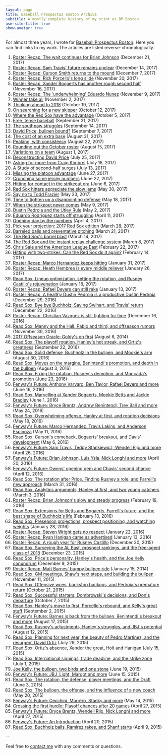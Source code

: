 ```yaml
---
layout: page
title: Baseball Prospectus Boston Archive
subtitle: A mostly complete history of my stint at BP Boston.
use-site-title: true
show-avatar: true
---
```


For almost three years, I wrote for <a href = "http://boston.locals.baseballprospectus.com/" target  = "_blank"> Baseball Prospectus Boston</a>. Here you can find links to my work. The articles are listed reverse-chronologically. 

1. <a href = "http://boston.locals.baseballprospectus.com/2017/12/21/roster-recap-the-wait-continues-for-brian-johnson/" target = "_blank"> Roster Recap: The wait continues for Brian Johnson</a>
(December 21, 2017)
2. <a href = "http://boston.locals.baseballprospectus.com/2017/12/14/roster-recap-sam-travis-future-remains-unclear/" target = "_blank"> Roster Recap: Sam Travis' future remains unclear</a>
(December 14, 2017)
3. <a href = "http://boston.locals.baseballprospectus.com/2017/12/07/roster-recap-carson-smith-returns-to-the-mound/" target = "_blank"> Roster Recap: Carson Smith returns to the mound</a>
(December 7, 2017)
4. <a href = "http://boston.locals.baseballprospectus.com/2017/11/30/roster-recap-rick-porcellos-long-slide/" target = "_blank"> Roster Recap: Rick Porcello's long slide</a>
(November 30, 2017)
5. <a href = "http://boston.locals.baseballprospectus.com/2017/11/16/roster-recap-xander-bogaerts-has-another-rough-second-half/" target = "_blank"> Roster Recap: Xander Bogaerts has another rough second half</a>
(November 16, 2017)
6. <a href = "http://boston.locals.baseballprospectus.com/2017/11/09/roster-recap-the-underwhelming-eduardo-nunez/" target = "_blank"> Roster Recap: The 'underwhelming' Eduardo Nunez</a>
(November 9, 2017)
7. <a href = "http://boston.locals.baseballprospectus.com/2017/11/02/winner-take-all/" target = "_blank"> Winner take all</a>
(November 2, 2017)
8. <a href = "http://boston.locals.baseballprospectus.com/2017/10/19/thinking-ahead-to-2018/" target = "_blank"> Thinking ahead to 2018</a>
(October 19, 2017)
9. <a href = "http://boston.locals.baseballprospectus.com/2017/10/12/on-searching-for-a-new-skipper/" target = "_blank"> On searching for a new skipper</a>
(October 12, 2017)
10. <a href = "http://boston.locals.baseballprospectus.com/2017/10/05/where-the-red-sox-have-the-advantage/" target = "_blank"> Where the Red Sox have the advantage</a>
(October 5, 2017)
11. <a href = "http://boston.locals.baseballprospectus.com/2017/09/21/free-tense-baseball/" target = "_blank"> Free, tense baseball</a>
(September 21, 2017)
12. <a href = "http://boston.locals.baseballprospectus.com/2017/09/14/the-southpaw-struggles/" target = "_blank"> The southpaw struggles</a>
(September 14, 2017)
13. <a href = "http://boston.locals.baseballprospectus.com/2017/09/07/david-price-bullpen-bound/" target = "_blank"> David Price, bullpen bound?</a>
(September 7, 2017)
14. <a href = "http://boston.locals.baseballprospectus.com/2017/08/31/the-cost-of-an-extra-base/" target = "_blank"> The cost of an extra base</a>
(August 31, 2017)
15. <a href = "http://boston.locals.baseballprospectus.com/2017/08/22/peaking-with-consistency/" target = "_blank"> Peaking, with consistency</a>
(August 22, 2017)
16. <a href = "http://boston.locals.baseballprospectus.com/2017/08/15/rounding-out-the-october-roster/" target = "_blank"> Rounding out the October roster</a>
(August 15, 2017)
17. <a href = "http://boston.locals.baseballprospectus.com/2017/08/01/variations-on-a-team/" target = "_blank"> Variations on a team</a>
(August 1, 2017)
18. <a href = "http://boston.locals.baseballprospectus.com/2017/07/25/deconstructing-david-price/" target = "_blank"> Deconstructing David Price</a>
(July 25, 2017)
19. <a href = "http://boston.locals.baseballprospectus.com/2017/07/18/asking-for-more-from-craig-kimbrel/" target = "_blank"> Asking for more from Craig Kimbrel</a>
(July 18, 2017)
20. <a href = "http://boston.locals.baseballprospectus.com/2017/07/13/a-study-of-second-half-surges/" target = "_blank"> A Study of second-half surges</a>
(July 13, 2017)
21. <a href = "http://boston.locals.baseballprospectus.com/2017/06/27/missing-the-platoon-advantage/" target = "_blank"> Missing the platoon advantage</a>
(June 27, 2017)
22. <a href = "http://boston.locals.baseballprospectus.com/2017/06/22/crunching-some-jersey-numbers/" target = "_blank"> Crunching some jersey numbers</a>
(June 22, 2017)
23. <a href = "http://boston.locals.baseballprospectus.com/2017/06/06/hitting-for-contact-in-the-strikeout-era/" target = "_blank"> Hitting for contact in the strikeout era</a>
(June 6, 2017)
24. <a href = "http://boston.locals.baseballprospectus.com/2017/05/30/red-sox-hitters-appreciate-slow-jams/" target = "_blank"> Red Sox hitters appreciate the slow jams</a>
(May 30, 2017)
25. <a href = "http://boston.locals.baseballprospectus.com/2017/05/23/say-no-to-todd-frazier/" target = "_blank"> Say no to Todd Frazier</a>
(May 23, 2017)
26. <a href = "http://boston.locals.baseballprospectus.com/2017/05/18/time-to-tighten-up-a-disappointing-defense/" target = "_blank"> Time to tighten up a disappointing defense</a>
(May 18, 2017)
27. <a href = "http://boston.locals.baseballprospectus.com/2017/05/09/when-the-strikeout-never-comes/" target = "_blank"> When the strikeout never comes</a>
(May 9, 2017)
28. <a href = "http://boston.locals.baseballprospectus.com/2017/05/02/dustin-pedroia-and-the-utley-rule/" target = "_blank"> Dustin Pedroia and the Utley Rule</a>
(May 2, 2017)
29. <a href = "http://boston.locals.baseballprospectus.com/2017/04/11/eduardo-rodriguez-starts-off-struggling/" target = "_blank"> Eduardo Rodriguez starts off struggling</a>
(April 11, 2017)
30. <a href = "http://boston.locals.baseballprospectus.com/2017/04/04/opening-days-by-the-numbers/" target = "_blank"> Opening day by the numbers</a>
(April 4, 2017)
31. <a href = "http://boston.locals.baseballprospectus.com/2017/03/28/pick-your-projection-2017-red-sox-edition/" target = "_blank"> Pick your projection: 2017 Red Sox edition</a>
(March 28, 2017)
32. <a href = "http://boston.locals.baseballprospectus.com/2017/03/21/barreled-balls-and-preventative-pitching/" target = "_blank"> Barreled balls and preventative pitching</a>
(March 21, 2017)
33. <a href = "http://boston.locals.baseballprospectus.com/2017/03/14/the-red-soxs-barrel-blast/" target = "_blank"> The Red Sox's barrel blast</a>
(March 14, 2017)
34. <a href = "http://boston.locals.baseballprospectus.com/2017/03/08/the-red-sox-and-the-instant-replay-challenge-system/" target = "_blank"> The Red Sox and the instant replay challenge system</a>
(March 8, 2017)
35. <a href = "http://boston.locals.baseballprospectus.com/2017/02/22/chris-sale-and-the-american-league-east/" target = "_blank"> Chris Sale and the American League East</a>
(February 22, 2017)
36. <a href = "http://boston.locals.baseballprospectus.com/2017/02/14/hitting-with-two-strikes-can-the-red-sox-do-it-again/" target = "_blank"> Hitting with two-strikes: Can the Red Sox do it again?</a>
(February 14, 2017)
37. <a href = "http://boston.locals.baseballprospectus.com/2017/01/31/roster-recap-marco-hernandez-keeps-hitting/" target = "_blank"> Roster Recap: Marco Hernandez keeps hitting</a>
(January 31, 2017)
38. <a href = "http://boston.locals.baseballprospectus.com/2017/01/26/roster-recap-heath-hembree-is-every-middle-reliever/" target = "_blank"> Roster Recap: Heath Hembree is every middle reliever</a>
(January 26, 2017)
39. <a href = "http://boston.locals.baseballprospectus.com/2017/01/18/read-sox-lineup-optimization-setting-the-rotation-and-rusney-castillos-rejuvination/" target = "_blank"> Read Sox: Lineup optimization, setting the rotation, and Rusney Castillo's rejuvenation</a>
(January 18, 2017)
40. <a href = "http://boston.locals.baseballprospectus.com/2017/01/13/roster-recap-rafael-devers-can-still-rake/" target = "_blank"> Roster Recap: Rafael Devers can still rake</a>
(January 13, 2017)
41. <a href = "http://boston.locals.baseballprospectus.com/2016/12/29/roster-recap-a-healthy-dustin-pedroia-is-a-productive-dustin-pedroia/" target = "_blank"> Roster Recap: A healthy Dustin Pedroia is a productive Dustin Pedroia</a>
(December 29, 2016)
42. <a href = "http://boston.locals.baseballprospectus.com/2016/12/22/read-sox-bye-bye-buchholz-saving-swihart-and-travis-return/" target = "_blank"> Read Sox: Bye bye Buchholz, Saving Swihart, and Travis' return</a>
(December 22, 2016)
43. <a href = "http://boston.locals.baseballprospectus.com/2016/12/16/roster-recap-christian-vazquez-is-still-fighting-for-time/" target = "_blank"> Roster Recap: Christian Vazquez is still fighting for time</a>
(December 16, 2016)
44. <a href = "http://boston.locals.baseballprospectus.com/2016/11/30/read-sox-manny-and-the-hall-pablo-and-third-and-offseason-rumos/" target = "_blank"> Read Sox: Manny and the Hall, Pablo and third, and offseason rumors</a>
(November 30, 2016)
45. <a href = "http://boston.locals.baseballprospectus.com/2016/11/09/2017-offseason-oracle-goldys-on-first/" target = "_blank"> 2017 Offseason Oracle: Goldy's on first</a>
(August 6, 2014)
46. <a href = "http://boston.locals.baseballprospectus.com/2016/09/22/read-sox-the-playoff-rotation-hanleys-hot-streak-and-ortizs-greatness/" target = "_blank"> Read Sox: The playoff rotation, Hanley's hot streak, and Ortiz's greatness</a>
(September 22, 2016)
47. <a href = "http://boston.locals.baseballprospectus.com/2016/08/30/read-sox-solid-defense-buchholz-in-the-bullpen-and-mookies-arm/" target = "_blank"> Read Sox: Solid defense, Buchholz in the bullpen, and Mookie's arm</a>
(August 30, 2016)
48. <a href = "http://boston.locals.baseballprospectus.com/2016/08/03/read-sox-moves-on-the-margins-benintendis-promotion-and-depth-in-the-bullpen/" target = "_blank"> Read Sox: Moves on the margins, Benintendi's promotion, and depth in the bullpen</a>
(August 3, 2016)
49. <a href = "http://boston.locals.baseballprospectus.com/2016/06/23/read-sox-fixing-the-rotation-rusneys-demotion-and-moncadas-promotion/" target = "_blank"> Read Sox: Fixing the rotation, Rusney's demotion, and Moncada's promotion</a>
(June 23, 2016)
50. <a href = "http://boston.locals.baseballprospectus.com/2016/06/16/fenways-future-anthony-varvaro-ben-taylor-rafael-devers-and-more/" target = "_blank"> Fenway's Future: Anthony Varvaro, Ben Taylor, Rafael Devers and more</a>
(June 16, 2016)
51. <a href = "http://boston.locals.baseballprospectus.com/2016/06/01/read-sox-marveling-at-xander-bogaerts-mookie-betts-and-jackie-bradley/" target = "_blank"> Read Sox: Marvelling at Xander Bogaerts, Mookie Betts and Jackie Bradley</a>
(June 1, 2016)
52. <a href = "http://boston.locals.baseballprospectus.com/2016/05/24/fenways-future-bryce-brentz-andrew-benintendi-trey-ball-and-more/" target = "_blank"> Fenway's Future: Bryce Brentz, Andrew Benintendi, Trey Ball and more</a>
(May 24, 2016)
53. <a href = "http://boston.locals.baseballprospectus.com/2016/05/18/read-sox-overwhelming-offense-hanley-at-first-and-rotation-decisions/" target = "_blank"> Read Sox: Overwhelming offense, Hanley at first, and rotation decisions</a>
(May 18, 2016)
54. <a href = "http://boston.locals.baseballprospectus.com/2016/05/11/fenways-future-marco-hernandez-travis-lakins-and-anderson-espinoza/" target = "_blank"> Fenway's Future: Marco Hernandez, Travis Lakins, and Anderson Espinoza</a>
(May 11, 2016)
55. <a href = "http://boston.locals.baseballprospectus.com/2016/05/06/read-sox-carsons-comeback-bogaerts-breakout-and-davis-development/" target = "_blank"> Read Sox: Carson's comeback, Bogaerts' breakout, and Davis' development</a>
(May 6, 2016)
56. <a href = "http://boston.locals.baseballprospectus.com/2016/04/26/fenways-future-sam-travis-teddy-stankiewicz-wendell-rijo-and-more/" target = "_blank"> Fenway's Future: Sam Travis, Teddy Stankiewicz, Wendell Rijo and more</a>
(April 26, 2016)
57. <a href = "http://boston.locals.baseballprospectus.com/2016/04/20/fenways-future-brian-johnson-luis-ysla-nick-longhi-and-more/" target = "_blank"> Fenway's Future: Brian Johnson, Luis Ysla, Nick Longhi and more</a>
(April 20, 2016)
58. <a href = "http://boston.locals.baseballprospectus.com/2016/04/12/fenways-future-owens-opening-gem-and-chavis-second-chance/" target = "_blank"> Fenway's Future: Owens' opening gem and Chavis' second chance</a>
(April 12, 2016)
59. <a href = "http://boston.locals.baseballprospectus.com/2016/03/31/read-sox-the-rotation-after-price-finding-rusney-a-role-and-farrells-new-approach/" target = "_blank"> Read Sox: The rotation after Price, Finding Rusney a role, and Farrell's new approach</a>
(March 31, 2016)
60. <a href = "http://boston.locals.baseballprospectus.com/2016/03/03/read-sox-analytics-arguments-hanley-at-first-and-two-young-catchers/" target = "_blank"> Read Sox: Analytics arguments, Hanley at first, and two young catchers</a>
(March 3, 2016)
61. <a href = "http://boston.locals.baseballprospectus.com/2016/02/19/roster-recap-brian-johnsons-slow-and-steady-progress/" target = "_blank"> Roster Recap: Brian Johnson's slow and steady progress</a>
(February 19, 2016)
62. <a href = "http://boston.locals.baseballprospectus.com/2016/02/10/read-sox-extensions-for-betts-and-bogaerts-farrells-future-and-the-best-shape-of-buchholzs-life/" target = "_blank"> Read Sox: Extensions for Betts and Bogaerts, Farrell's future, and the best shape of Buchholz's life</a>
(February 10, 2016)
63. <a href = "http://boston.locals.baseballprospectus.com/2016/01/28/read-sox-preseason-projections-prospect-positioning-and-watching-weights/" target = "_blank"> Read Sox: Preseason projections, prospect positioning, and watching weights</a>
(January 28, 2016)
64. <a href = "http://boston.locals.baseballprospectus.com/2016/01/22/roster-recap-steven-wright-gets-no-respect/" target = "_blank"> Roster Recap: Steven Wright gets no respect</a>
(January 22, 2016)
65. <a href = "http://boston.locals.baseballprospectus.com/2016/01/13/roster-recap-ryan-hanigan-came-as-advertised/" target = "_blank"> Roster Recap: Ryan Hanigan came as advertised</a>
(January 13, 2016)
66. <a href = "http://boston.locals.baseballprospectus.com/2015/12/30/roster-recap-a-rough-year-for-rusney-castillo/" target = "_blank"> Roster Recap: A rough year for Rusney Castillo</a>
(December 30, 2015)
67. <a href = "http://boston.locals.baseballprospectus.com/2015/12/23/read-sox-surveying-the-al-east-prospect-rankings-and-the-free-agent-class-of-2018/" target = "_blank"> Read Sox: Surveying the AL East, prospect rankings, and the free-agent class of 2018</a>
(December 23, 2015)
68. <a href = "http://boston.locals.baseballprospectus.com/2015/12/09/read-sox-prices-personality-hanleys-health-and-the-joe-kelly-conundrum/" target = "_blank"> Read Sox: Price's personality, Hanley's health, and the Joe Kelly conundrum</a>
(December 9, 2015)
69. <a href = "http://boston.locals.baseballprospectus.com/2015/11/30/roster-recap-matt-barnes-bumpy-bullpen-ride/" target = "_blank"> Roster Recap: Matt Barnes' bumpy bullpen ride</a>
(January 15, 2014)
70. <a href = "http://boston.locals.baseballprospectus.com/2015/11/11/read-sox-gm-meetings-shaws-next-steps-and-building-the-bullpen/" target = "_blank"> Read Sox: GM meetings, Shaw's next steps, and building the bullpen</a>
(November 11, 2015)
71. <a href = "http://boston.locals.baseballprospectus.com/2015/10/21/read-sox-offensive-woes-backstop-backups-and-pedroias-premature-return/" target = "_blank"> Read Sox: Offensive woes, backstop backups, and Pedroia's premature return</a>
(October 21, 2015)
72. <a href = "http://boston.locals.baseballprospectus.com/2015/10/07/read-sox-succesful-starters-dombrowskis-decisions-and-dons-departure/" target = "_blank"> Read Sox: Successful starters, Dombrowski's decisions, and Don's departure</a>
(October 7, 2015)
73. <a href = "http://boston.locals.baseballprospectus.com/2015/09/02/read-sox-free-agent-pitching-hanleys-on-first-and-improvements-from-joe-and-rick/" target = "_blank"> Read Sox: Hanley's move to first, Porcello's rebound, and Kelly's great stuff</a>
(September 2, 2015)
74. <a href = "http://boston.locals.baseballprospectus.com/2015/08/17/fenways-future-barnes-is-back-from-the-bullpen-benintendis-breakout-and-more/" target = "_blank"> Fenway's Future: Barnes is back from the bullpen, Benintendi's breakout and more</a>
(August 17, 2015)
75. <a href = "http://boston.locals.baseballprospectus.com/2015/08/12/read-sox-rusneys-adjustments-hanleys-struggles-and-jbjs-potential/" target = "_blank"> Read Sox: Rusney's adjustments, Hanley's struggles, and JBJ's potential</a>
(August 12, 2015)
76. <a href = "http://boston.locals.baseballprospectus.com/2015/07/29/read-sox-planning-for-next-year-the-beauty-of-pedro-martinez-and-the-resurgent-david-ortiz/" target = "_blank"> Read Sox: Planning for next year, the beauty of Pedro Martinez, and the resurgent David Ortiz</a>
(July 29, 2015)
77. <a href = "http://boston.locals.baseballprospectus.com/2015/07/15/read-sox-ortizs-absence-xander-the-great-holt-and-hanigan/" target = "_blank"> Read Sox: Ortiz's absence, Xander the great, Holt and Hanigan</a>
(July 15, 2015)
78. <a href = "http://boston.locals.baseballprospectus.com/2015/07/01/read-sox-international-signings-trade-deadline-and-the-strike-zone/" target = "_blank"> Read Sox: International signings, trade deadline, and the strike zone</a>
(July 1, 2015)
79. <a href = "http://boston.locals.baseballprospectus.com/2015/06/19/joe-kelly-the-bullpen-two-birds-and-one-stone/" target = "_blank"> Joe Kelly, the bullpen, two birds and one stone</a>
(June 19, 2015)
80. <a href = "http://boston.locals.baseballprospectus.com/2015/06/15/fenways-future-jbj-light-margot-and-more/" target = "_blank"> Fenway's Future: JBJ, Light, Margot and more</a>
(June 15, 2015)
81. <a href = "http://boston.locals.baseballprospectus.com/2015/06/03/read-sox-the-rotation-the-defense-player-meetings-and-the-draft-2/" target = "_blank"> Read Sox: The rotation, the defense, player meetings, and the Draft</a>
(June 3, 2015)
82. <a href = "http://boston.locals.baseballprospectus.com/2015/05/20/read-sox-the-bullpen-the-offense-and-the-influence-of-a-new-coach/" target = "_blank"> Read Sox: The bullpen, the offense, and the influence of a new coach</a>
(May 20, 2015)
83. <a href = "http://boston.locals.baseballprospectus.com/2015/05/14/fenways-future-cecchini-marrero-stanky-and-more/" target = "_blank"> Fenway's Future: Cecchini, Marrero, Stanky and more</a>
(May 14, 2015)
84. <a href = "http://boston.locals.baseballprospectus.com/2015/04/27/crossing-the-first-hurdle-playoff-chances-after-20-games/" target = "_blank"> Crossing the first hurdle: Playoff chances after 20 games</a>
(April 27, 2015)
85. <a href = "http://boston.locals.baseballprospectus.com/2015/04/27/fenways-future-more-promising-players/" target = "_blank"> Fenway's Future: Bryce Brentz, Wendell Rijo, Nick Longhi and more</a>
(April 27, 2015)
86. <a href = "http://boston.locals.baseballprospectus.com/2015/04/20/fenways-future-an-introduction/" target = "_blank"> Fenway's Future: An Introduction</a>
(April 20, 2015)
87. <a href = "http://boston.locals.baseballprospectus.com/2015/04/09/read-sox-buchholz-balls-ramirez-rakes-and-shanf-starts/" target = "_blank"> Read Sox: Buchholz balls, Ramirez rakes, and Shanf starts</a>
(April 9, 2015)


--


Feel free to [contact me]({{site.url}}/contact/) with any comments or questions.